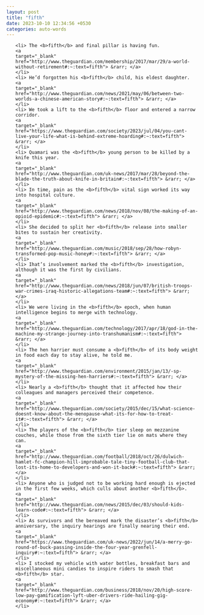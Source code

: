 ```yaml
---
layout: post
title: "fifth"
date: 2023-10-10 12:34:56 +0530
categories: auto-words
---
```

<ol>

    <li> The <b>fifth</b> and final pillar is having fun.
    <a 
    target="_blank" 
    href="http://www.theguardian.com/membership/2017/mar/29/a-world-without-retirement#:~:text=fifth"> &rarr; </a>
    </li>
    <li> He’d forgotten his <b>fifth</b> child, his eldest daughter.
    <a 
    target="_blank" 
    href="http://www.theguardian.com/news/2021/may/06/between-two-worlds-a-chinese-american-story#:~:text=fifth"> &rarr; </a>
    </li>
    <li> We took a lift to the <b>fifth</b> floor and entered a narrow corridor.
    <a 
    target="_blank" 
    href="https://www.theguardian.com/society/2023/jul/04/you-cant-live-your-life-what-is-behind-extreme-hoarding#:~:text=fifth"> &rarr; </a>
    </li>
    <li> Quamari was the <b>fifth</b> young person to be killed by a knife this year.
    <a 
    target="_blank" 
    href="http://www.theguardian.com/uk-news/2017/mar/28/beyond-the-blade-the-truth-about-knife-in-britain#:~:text=fifth"> &rarr; </a>
    </li>
    <li> In time, pain as the <b>fifth</b> vital sign worked its way into hospital culture.
    <a 
    target="_blank" 
    href="http://www.theguardian.com/news/2018/nov/08/the-making-of-an-opioid-epidemic#:~:text=fifth"> &rarr; </a>
    </li>
    <li> She decided to split her <b>fifth</b> release into smaller bites to sustain her creativity.
    <a 
    target="_blank" 
    href="http://www.theguardian.com/music/2018/sep/28/how-robyn-transformed-pop-music-honey#:~:text=fifth"> &rarr; </a>
    </li>
    <li> Ihat’s involvement marked the <b>fifth</b> investigation, although it was the first by civilians.
    <a 
    target="_blank" 
    href="http://www.theguardian.com/news/2018/jun/07/british-troops-war-crimes-iraq-historic-allegations-team#:~:text=fifth"> &rarr; </a>
    </li>
    <li> We were living in the <b>fifth</b> epoch, when human intelligence begins to merge with technology.
    <a 
    target="_blank" 
    href="http://www.theguardian.com/technology/2017/apr/18/god-in-the-machine-my-strange-journey-into-transhumanism#:~:text=fifth"> &rarr; </a>
    </li>
    <li> The hen harrier must consume a <b>fifth</b> of its body weight in food each day to stay alive, he told me.
    <a 
    target="_blank" 
    href="http://www.theguardian.com/environment/2015/jan/13/-sp-mystery-of-the-missing-hen-harriers#:~:text=fifth"> &rarr; </a>
    </li>
    <li> Nearly a <b>fifth</b> thought that it affected how their colleagues and managers perceived their competence.
    <a 
    target="_blank" 
    href="http://www.theguardian.com/society/2015/dec/15/what-science-doesnt-know-about-the-menopause-what-its-for-how-to-treat-it#:~:text=fifth"> &rarr; </a>
    </li>
    <li> The players of the <b>fifth</b> tier sleep on mezzanine couches, while those from the sixth tier lie on mats where they can.
    <a 
    target="_blank" 
    href="http://www.theguardian.com/football/2018/oct/26/dulwich-hamlet-fc-champion-hill-improbable-tale-tiny-football-club-that-lost-its-home-to-developers-and-won-it-back#:~:text=fifth"> &rarr; </a>
    </li>
    <li> Anyone who is judged not to be working hard enough is ejected in the first few weeks, which culls about another <b>fifth</b>.
    <a 
    target="_blank" 
    href="http://www.theguardian.com/news/2015/dec/03/should-kids-learn-code#:~:text=fifth"> &rarr; </a>
    </li>
    <li> As survivors and the bereaved mark the disaster’s <b>fifth</b> anniversary, the inquiry hearings are finally nearing their end.
    <a 
    target="_blank" 
    href="https://www.theguardian.com/uk-news/2022/jun/14/a-merry-go-round-of-buck-passing-inside-the-four-year-grenfell-inquiry#:~:text=fifth"> &rarr; </a>
    </li>
    <li> I stocked my vehicle with water bottles, breakfast bars and miscellaneous mini candies to inspire riders to smash that <b>fifth</b> star.
    <a 
    target="_blank" 
    href="http://www.theguardian.com/business/2018/nov/20/high-score-low-pay-gamification-lyft-uber-drivers-ride-hailing-gig-economy#:~:text=fifth"> &rarr; </a>
    </li>